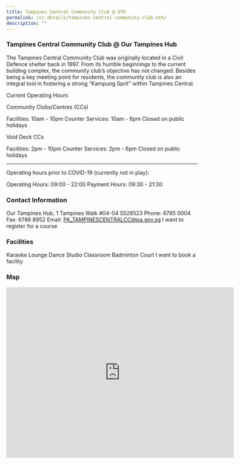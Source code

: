 ```yaml
---
title: Tampines Central Community Club @ OTH
permalink: /cc-details/tampines-central-community-club-oth/
description: ""
---
```

### Tampines Central Community Club @ Our Tampines Hub

The Tampines Central Community Club was originally located in a Civil Defence shelter back in 1997. From its humble beginnings to the current building complex, the community club’s objective has not changed. Besides being a key meeting point for residents, the community club is also an integral tool in fostering a strong “Kampung Sprit” within Tampines Central.

Current Operating Hours

Community Clubs/Centres (CCs)

Facilities: 10am - 10pm
Counter Services: 10am - 6pm
Closed on public holidays

Void Deck CCs

Facilities: 2pm - 10pm
Counter Services: 2pm - 6pm
Closed on public holidays

-------

Operating hours prior to COVID-19 (currently not in play):

Operating Hours: 09:00 - 22:00
Payment Hours: 09:30 - 21:30

### Contact Information
Our Tampines Hub, 1 Tampines Walk #04-04 S528523
Phone: 6785 0004
Fax: 6786 8952
Email: PA_TAMPINESCENTRALCC@pa.gov.sg
I want to register for a course

### Facilities
Karaoke Lounge
Dance Studio
Classroom
Badminton Court
I want to book a facility

### Map

<iframe src="https://www.google.com/maps/embed?pb=!1m18!1m12!1m3!1d3988.7057538508507!2d103.93817251533113!3d1.3531132619404573!2m3!1f0!2f0!3f0!3m2!1i1024!2i768!4f13.1!3m3!1m2!1s0x31da3d1260438dd9%3A0xb626e72c290a5594!2sOur%20Tampines%20Hub!5e0!3m2!1sen!2ssg!4v1661227661382!5m2!1sen!2ssg" width="600" height="450" style="border:0;" allowfullscreen="" loading="lazy" ></iframe>